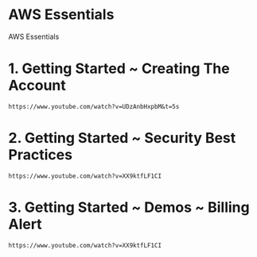 # AWS Essentials
AWS Essentials


# 1. Getting Started ~ Creating The Account


    https://www.youtube.com/watch?v=UDzAnbHxpbM&t=5s


# 2. Getting Started ~ Security Best Practices


    https://www.youtube.com/watch?v=XX9ktfLF1CI


# 3. Getting Started ~ Demos ~ Billing Alert


    https://www.youtube.com/watch?v=XX9ktfLF1CI




